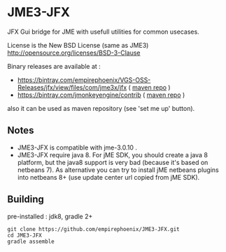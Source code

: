 JME3-JFX
========

JFX Gui bridge for JME with usefull utilities for common usecases.

License is the New BSD License (same as JME3) 
http://opensource.org/licenses/BSD-3-Clause

Binary releases are available at :

 * https://bintray.com/empirephoenix/VGS-OSS-Releases/jfx/view/files/com/jme3x/jfx ( [maven repo](http://dl.bintray.com/empirephoenix/VGS-OSS-Releases) )
 * https://bintray.com/jmonkeyengine/contrib ( [maven repo](http://dl.bintray.com/jmonkeyengine/contrib) )

also it can be used as maven repository (see 'set me up' button).

## Notes

* JME3-JFX is compatible with jme-3.0.10 .
* JME3-JFX require java 8.
  For jME SDK, you should create a java 8 platform, but the java8 support is very bad (because it's based on netbeans 7). As alternative you can try to install jME netbeans plugins into netbeans 8+ (use update center url copied from jME SDK).

## Building

pre-installed : jdk8, gradle 2+

```
git clone https://github.com/empirephoenix/JME3-JFX.git
cd JME3-JFX
gradle assemble
```
